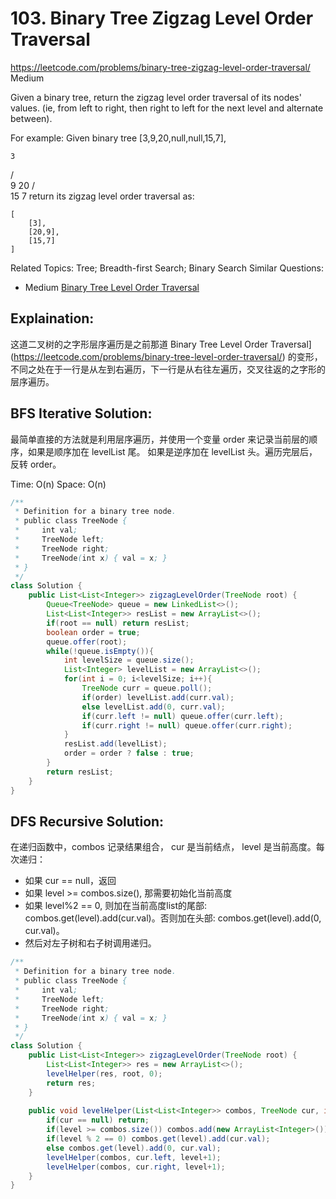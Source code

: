 # 103. Binary Tree Zigzag Level Order Traversal
<https://leetcode.com/problems/binary-tree-zigzag-level-order-traversal/>
Medium

Given a binary tree, return the zigzag level order traversal of its nodes' values. (ie, from left to right, then right to left for the next level and alternate between).

For example:
Given binary tree [3,9,20,null,null,15,7],

    3
   / \
  9  20
    /  \
   15   7
return its zigzag level order traversal as:

    [
        [3],
        [20,9],
        [15,7]
    ]

Related Topics: Tree; Breadth-first Search; Binary Search
Similar Questions: 
* Medium [Binary Tree Level Order Traversal](https://leetcode.com/problems/binary-tree-level-order-traversal/)

## Explaination: 
这道二叉树的之字形层序遍历是之前那道 Binary Tree Level Order Traversal](https://leetcode.com/problems/binary-tree-level-order-traversal/) 的变形，不同之处在于一行是从左到右遍历，下一行是从右往左遍历，交叉往返的之字形的层序遍历。

## BFS Iterative Solution: 
最简单直接的方法就是利用层序遍历，并使用一个变量 order 来记录当前层的顺序，如果是顺序加在 levelList 尾。 如果是逆序加在 levelList 头。遍历完层后，反转 order。

Time: O(n)
Space: O(n)
```java
/**
 * Definition for a binary tree node.
 * public class TreeNode {
 *     int val;
 *     TreeNode left;
 *     TreeNode right;
 *     TreeNode(int x) { val = x; }
 * }
 */
class Solution {
    public List<List<Integer>> zigzagLevelOrder(TreeNode root) {
        Queue<TreeNode> queue = new LinkedList<>();
        List<List<Integer>> resList = new ArrayList<>();
        if(root == null) return resList;
        boolean order = true;
        queue.offer(root);
        while(!queue.isEmpty()){
            int levelSize = queue.size();
            List<Integer> levelList = new ArrayList<>();
            for(int i = 0; i<levelSize; i++){
                TreeNode curr = queue.poll();
                if(order) levelList.add(curr.val);
                else levelList.add(0, curr.val);
                if(curr.left != null) queue.offer(curr.left);
                if(curr.right != null) queue.offer(curr.right);
            }
            resList.add(levelList);
            order = order ? false : true;
        }
        return resList;
    }
}
```


## DFS Recursive Solution: 
在递归函数中，combos 记录结果组合， cur 是当前结点， level 是当前高度。每次递归：
* 如果 cur == null，返回
* 如果 level >= combos.size(), 那需要初始化当前高度
* 如果 level%2 == 0, 则加在当前高度list的尾部: combos.get(level).add(cur.val)。否则加在头部: combos.get(level).add(0, cur.val)。
* 然后对左子树和右子树调用递归。

```java
/**
 * Definition for a binary tree node.
 * public class TreeNode {
 *     int val;
 *     TreeNode left;
 *     TreeNode right;
 *     TreeNode(int x) { val = x; }
 * }
 */
class Solution {
    public List<List<Integer>> zigzagLevelOrder(TreeNode root) {
        List<List<Integer>> res = new ArrayList<>();
        levelHelper(res, root, 0);
        return res;
    }
    
    public void levelHelper(List<List<Integer>> combos, TreeNode cur, int level){
        if(cur == null) return;
        if(level >= combos.size()) combos.add(new ArrayList<Integer>());
        if(level % 2 == 0) combos.get(level).add(cur.val);
        else combos.get(level).add(0, cur.val);
        levelHelper(combos, cur.left, level+1);
        levelHelper(combos, cur.right, level+1);
    }
}
```